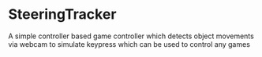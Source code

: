 # SteeringTracker
A simple controller based game controller which detects object movements via webcam to simulate keypress which can be used to control any games
